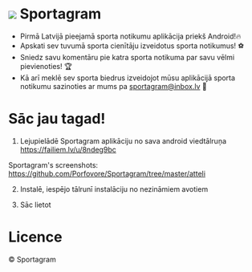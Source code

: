 # ![](https://github.com/Porfovore/Sportagram/blob/master/atteli/SPORTAGRAMLOGOmini.jpg) Sportagram 
- Pirmā Latvijā pieejamā sporta notikumu aplikācija priekš Android!🔥
- Apskati sev tuvumā sporta cienītāju izveidotus sporta notikumus! ⚽
- Sniedz savu komentāru pie katra sporta notikuma par savu vēlmi pievienoties! 🏆
- Kā arī meklē sev sporta biedrus izveidojot mūsu aplikācijā sporta notikumu sazinoties ar mums pa sportagram@inbox.lv 📧


# Sāc jau tagad!
1. Lejupielādē Sportagram aplikāciju no sava android viedtālruņa https://failiem.lv/u/8ndeg9bc

Sportagram's screenshots: https://github.com/Porfovore/Sportagram/tree/master/atteli

2. Instalē, iespējo tālrunī instalāciju no nezināmiem avotiem


3. Sāc lietot




# Licence
©️ Sportagram
